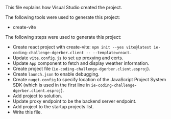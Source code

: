 This file explains how Visual Studio created the project.

The following tools were used to generate this project:
- create-vite

The following steps were used to generate this project:
- Create react project with create-vite: `npm init --yes vite@latest ie-coding-challenge-dgerber.client -- --template=react`.
- Update `vite.config.js` to set up proxying and certs.
- Update `App` component to fetch and display weather information.
- Create project file (`ie-coding-challenge-dgerber.client.esproj`).
- Create `launch.json` to enable debugging.
- Create `nuget.config` to specify location of the JavaScript Project System SDK (which is used in the first line in `ie-coding-challenge-dgerber.client.esproj`).
- Add project to solution.
- Update proxy endpoint to be the backend server endpoint.
- Add project to the startup projects list.
- Write this file.
